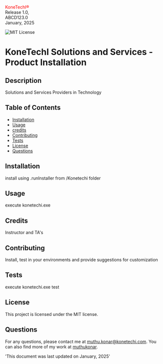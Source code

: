 
<span style="color:red;">KoneTechI®</span> <br>
  Release 1.0,<br>
  ABCD123.0 <br>
  January, 2025
  
   ![MIT License](https://img.shields.io/badge/license-MIT-green)
    
  # KoneTechI Solutions and Services - Product Installation

  ## Description
  Solutions and Services Providers in Technology

  ## Table of Contents

  - [Installation](#installation)
  - [Usage](#usage)
  - [credits]()
  - [Contributing](#contributing)
  - [Tests](#tests)
  - [License](#license)
  - [Questions](#questions)

## Installation
install using .runInstaller from /Konetechi folder


## Usage
execute konetechi.exe


## Credits
Instructor and TA's

## Contributing
Install, test in your environments and provide suggestions for customization

 ## Tests
execute konetechi.exe test 


## License
This project is licensed under the MIT license.



## Questions
For any questions, please contact me at [muthu.konar@konetechi.com](mailto:muthu.konar@konetechi.com).
You can also find more of my work at [muthukonar](https://github.com/muthukonar).



'This document was last updated on January, 2025'
